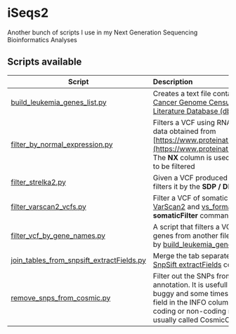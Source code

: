 # iSeqs2
Another bunch of scripts I use in my Next Generation Sequencing Bioinformatics Analyses

## Scripts available

| Script | Description |
| ------------- |:-------------|
|[build_leukemia_genes_list.py](https://github.com/alexcoppe/iSeqs2/blob/master/scripts/build_leukemia_genes_list/README.md) | Creates a text file containing the genes from [Cancer Genome Census](https://cancer.sanger.ac.uk/census) and [Leukemia Gene Literature Database (dbLGL)](http://soft.bioinfo-minzhao.org/lgl/)|
| [filter_by_normal_expression.py](https://github.com/alexcoppe/iSeqs2/tree/master/scripts/filter_by_normal_expression) | Filters a VCF using RNA consensus tissue gene data obtained from [https://www.proteinatlas.org](https://www.proteinatlas.org/about/download). The **NX** column is used as level of expression to be filtered |
|[filter_strelka2.py](https://github.com/alexcoppe/iSeqs2/tree/master/scripts/filter_strelka2)|Given a VCF produced by [Strelka2](https://github.com/Illumina/strelka) variant caller filters it by the **SDP / DP**, **QSS_NT** and **FDP**|
|[filter_varscan2_vcfs.py](https://github.com/alexcoppe/iSeqs2/tree/master/scripts/filter_varscan2_vcfs) | Filter a VCF of somatic mutations produced by [VarScan2](http://varscan.sourceforge.net) and [vs_format_converter](https://github.com/alexcoppe/varscan_accessories) using the **somaticFilter** command from [VarScan2](http://varscan.sourceforge.net) |
|[filter_vcf_by_gene_names.py](https://github.com/alexcoppe/iSeqs2/tree/master/scripts/filter_vcf_by_gene_names/README.md)|A script that filters a VCF based on a list of genes from another file like the one generated by [build_leukemia_genes_list.py](https://github.com/alexcoppe/iSeqs2/blob/master/scripts/build_leukemia_genes_list/README.md) script|
|[join_tables_from_snpsift_extractFields.py](https://github.com/alexcoppe/iSeqs2/tree/master/scripts/join_tables_from_snpsift_extractFields)|Merge the tab separated .txt files created by [SnpSift extractFields](http://snpeff.sourceforge.net/SnpSift.html#Extract) command|
|[remove_snps_from_cosmic.py](https://github.com/alexcoppe/iSeqs2/tree/master/scripts/remove_snps_from_cosmic)| Filter out the SNPs from a VCF using [COSMIC](https://cancer.sanger.ac.uk/cosmic) annotation. It is usefull because [SnpSift](http://snpeff.sourceforge.net/SnpSift.html) is buggy and some times adds a ";SNP;" sub-field in the INFO column. It needs the VCF of coding or non-coding mutations from COSMIC usually called CosmicCodingMuts.vcf.gz|
